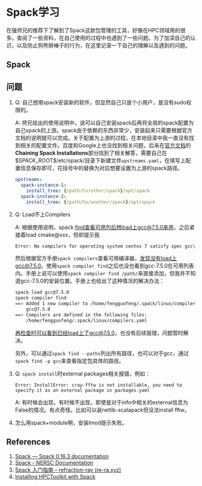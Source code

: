 # Spack学习


在强师兄的推荐下了解到了Spack这款包管理的工具，好像在HPC领域用的很多。查阅了一些资料，在自己使用的过程中也遇到了一些问题。为了加深自己的认识，以及防止狗熊掰棒子的行为，在这里记录一下自己的理解以及遇到的问题。

## Spack

## 问题

1. Q: 自己想用spack安装新的软件，但显然自己只是个小用户，是没有sudo权限的。

   A: 师兄给出的使用说明中，说可以自己安装spack后再将全局的spack配置为自己spack的上游。spack由于依赖的东西非常少，安装起来只需要根据官方文档的说明就可以完成。关于配置为上游的过程，在本地目录中我一直没有找到相关的配置文件。百度和Google上也没找到相关问题，后来在[官方文档](https://spack.readthedocs.io/en/latest)的**Chaining Spack Installations**部分找到了相关解答，需要自己在\$SPACK_ROOT\$/etc/spack/目录下新建文件`upstreams.yaml`，在填写上配置信息保存即可，花括号中的替换为对应想要设置为上游的spack路径。

   ```yaml
   upstreams:
     spack-instance-1:
       install_tree: {/path/to/other/spack}/opt/spack
     spack-instance-2:
       install_tree: {/path/to/another/spack}/opt/spack
   ```

   

2. Q: Load不上Compilers

   A: 根据使用说明，spack find查看可用包后想load上gcc@7.5.0来用，之后紧接着load cmake@xxx，但却提示我

   ```bash
   Error: No compilers for operating system centos 7 satisfy spec gcc\@7.5.0
   ```

   然后根据官方手册`spack compilers`查看可用编译器，发现没有load上gcc@7.5.0。使用`spack compiler find`之后也没也看到gcc-7.5.0在可用列表内。手册上说可以使用`spack compiler find /path/`来直接添加，但我并不知道gcc-7.5.0的安装位置。手册上也给出了这种情况的解决办法：

   ```bash
   spack load gcc@7.5.0
   spack compiler find
   ==> Added 1 new compiler to /home/fengguofeng/.spack/linux/compilers.yaml
       gcc@7.5.0
   ==> Compilers are defined in the following files:
       /home/fengguofeng/.spack/linux/compilers.yaml
   ```

   再检查时可以看到已经load上了gcc@7.5.0，也没有后续报错，问题暂时解决。

   另外，可以通过`spack find --paths`列出所有路径，也可以对于gcc，通过`spack find -p gcc`来查看指定包具体的路径。

   

3. Q: `spack install`时external packages相关报错，例如：

   ```bas
   Error: InstallError: cray-fftw is not installable, you need to specify it as an external package in packages.yaml
   ```

   A:  有时候会出现，有时候不出现，即使是对于info中相关的external信息为False的情况。有点奇怪。比如可以装netlib-scalapack但没法install fftw。

4. 怎么用spack+module啊，安装lmod提示失败。

## References

1. [Spack — Spack 0.16.3 documentation](https://spack.readthedocs.io/en/latest/)
2. [Spack - NERSC Documentation](https://docs.nersc.gov/development/build-tools/spack/)
3. [Spack 入门指南 – refraction-ray (re-ra.xyz)](https://re-ra.xyz/Spack-入门指南/)
4. [Installing HPCToolkit with Spack](http://hpctoolkit.org/software-instructions.html)


